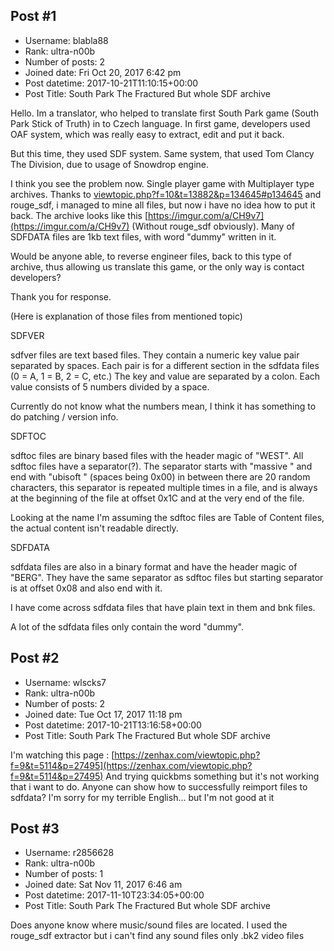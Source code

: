 ## Post #1
- Username: blabla88
- Rank: ultra-n00b
- Number of posts: 2
- Joined date: Fri Oct 20, 2017 6:42 pm
- Post datetime: 2017-10-21T11:10:15+00:00
- Post Title: South Park The Fractured But whole SDF archive

Hello. Im a translator, who helped to translate first South Park game (South Park Stick of Truth) in to Czech language. In first game, developers used OAF system, which was really easy to extract, edit and put it back. 

But this time, they used SDF system. Same system, that used Tom Clancy The Division, due to usage of Snowdrop engine.

I think you see the problem now. Single player game with Multiplayer type archives. Thanks to [viewtopic.php?f=10&t=13882&p=134645#p134645](http://forum.xentax.com/viewtopic.php?f=10&t=13882&p=134645#p134645) and rouge_sdf, i managed to mine all files, but now i have no idea how to put it back. The archive looks like this [https://imgur.com/a/CH9v7](https://imgur.com/a/CH9v7) (Without rouge_sdf obviously). Many of SDFDATA files are 1kb text files, with word "dummy" written in it. 

Would be anyone able, to reverse engineer files, back to this type of archive, thus allowing us translate this game, or the only way is contact developers?

Thank you for response.

(Here is explanation of those files from mentioned topic)

SDFVER

sdfver files are text based files. They contain a numeric key value pair separated by spaces.
Each pair is for a different section in the sdfdata files (0 = A, 1 = B, 2 = C, etc.)
The key and value are separated by a colon. Each value consists of 5 numbers divided by a space.

Currently do not know what the numbers mean, I think it has something to do patching / version info.

SDFTOC

sdftoc files are binary based files with the header magic of "WEST". All sdftoc files have a separator(?).
The separator starts with "massive " and end with "ubisoft " (spaces being 0x00) in between there are 20
random characters, this separator is repeated multiple times in a file, and is always at the beginning
of the file at offset 0x1C and at the very end of the file.

Looking at the name I'm assuming the sdftoc files are Table of Content files, the actual content isn't
readable directly.

SDFDATA

sdfdata files are also in a binary format and have the header magic of "BERG". They have the same separator
as sdftoc files but starting separator is at offset 0x08 and also end with it.

I have come across sdfdata files that have plain text in them and bnk files.

A lot of the sdfdata files only contain the word "dummy".
## Post #2
- Username: wlscks7
- Rank: ultra-n00b
- Number of posts: 2
- Joined date: Tue Oct 17, 2017 11:18 pm
- Post datetime: 2017-10-21T13:16:58+00:00
- Post Title: South Park The Fractured But whole SDF archive

I'm watching this page : [https://zenhax.com/viewtopic.php?f=9&t=5114&p=27495](https://zenhax.com/viewtopic.php?f=9&t=5114&p=27495)
And trying quickbms something but it's not working that i want to do.
Anyone can show how to successfully reimport files to sdfdata?
I'm sorry for my terrible English... but I'm not good at it
## Post #3
- Username: r2856628
- Rank: ultra-n00b
- Number of posts: 1
- Joined date: Sat Nov 11, 2017 6:46 am
- Post datetime: 2017-11-10T23:34:05+00:00
- Post Title: South Park The Fractured But whole SDF archive

Does anyone know where music/sound files are located. I used the rouge_sdf extractor but i can't find any sound files only .bk2 video files
